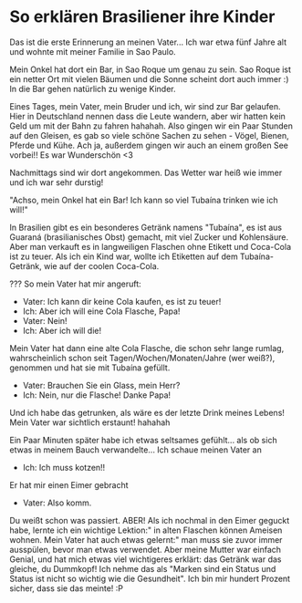 # So erklären Brasiliener ihre Kinder

Das ist die erste Erinnerung an meinen Vater...
Ich war etwa fünf Jahre alt und wohnte mit meiner Familie in Sao Paulo.

Mein Onkel hat dort ein Bar, in Sao Roque um genau zu sein. Sao Roque ist ein
netter Ort mit vielen Bäumen und die Sonne scheint dort auch immer :) In die Bar
gehen natürlich zu wenige Kinder.

Eines Tages, mein Vater, mein Bruder und ich, wir sind zur Bar gelaufen. Hier in
Deutschland nennen dass die Leute wandern, aber wir hatten kein Geld um mit der
Bahn zu fahren hahahah. Also gingen wir ein Paar Stunden auf den Gleisen, es gab
so viele schöne Sachen zu sehen *-* Vögel, Bienen, Pferde und Kühe. Ach ja,
außerdem gingen wir auch an einem großen See vorbei!! Es war Wunderschön <3

Nachmittags sind wir dort angekommen. Das Wetter war heiß wie immer und ich war
sehr durstig!

"Achso, mein Onkel hat ein Bar! Ich kann so viel Tubaína trinken wie ich will!"

In Brasilien gibt es ein besonderes Getränk namens "Tubaína", es ist aus Guaraná
(brasilianisches Obst) gemacht, mit viel Zucker und Kohlensäure. Aber man
verkauft es in langweiligen Flaschen ohne Etikett und Coca-Cola ist zu teuer.
Als ich ein Kind war, wollte ich Etiketten auf dem Tubaína-Getränk, wie auf der
coolen Coca-Cola.

??? So mein Vater hat mir angeruft:
- Vater: Ich kann dir keine Cola kaufen, es ist zu teuer!
- Ich: Aber ich will eine Cola Flasche, Papa!
- Vater: Nein!
- Ich: Aber ich will die!

Mein Vater hat dann eine alte Cola Flasche, die schon sehr lange rumlag,
wahrscheinlich schon seit Tagen/Wochen/Monaten/Jahre (wer weiß?), genommen und
hat sie mit Tubaína gefüllt.
- Vater: Brauchen Sie ein Glass, mein Herr?
- Ich: Nein, nur die Flasche! Danke Papa!

Und ich habe das getrunken, als wäre es der letzte Drink meines Lebens! Mein
Vater war sichtlich erstaunt! hahahah

Ein Paar Minuten später habe ich etwas seltsames gefühlt... als ob sich etwas in
meinem Bauch verwandelte...
Ich schaue meinen Vater an
- Ich: Ich muss kotzen!!

Er hat mir einen Eimer gebracht
- Vater: Also komm.

Du weißt schon was passiert. ABER! Als ich nochmal in den Eimer geguckt habe,
lernte ich ein wichtige Lektion:" in alten Flaschen können Ameisen wohnen. Mein
Vater hat auch etwas gelernt:" man muss sie zuvor immer ausspülen, bevor man
etwas verwendet. Aber meine Mutter war einfach Genial, und hat mich etwas viel
wichtigeres erklärt: das Getränk war das gleiche, du Dummkopf! Ich nehme das als
"Marken sind ein Status und Status ist nicht so wichtig wie die Gesundheit". Ich
bin mir hundert Prozent sicher, dass sie das meinte! :P
